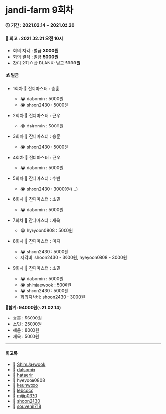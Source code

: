 # jandi-farm 9회차

#### 🕔 기간 : 2021.02.14 ~ 2021.02.20

#### 📌 회고 : 2021.02.21 오전 10시

- 회의 지각 : 벌금 **3000원**
- 회의 결석 : 벌금 **5000원**
- 잔디 2회 이상 BLANK: 벌금 **5000원**

#### 💰 벌금

- 1회차 👑 잔디마스터 : 승훈
  - 😭 dalsomin : 5000원
  - 😭 shoon2430 : 5000원
- 2회차 👑 잔디마스터 : 근우
  - 😭 dalsomin : 5000원
- 3회차 👑 잔디마스터 : 승훈
  - 😭 shoon2430 : 5000원
- 4회차 👑 잔디마스터 : 근우
  - 😭 dalsomin : 5000원
- 5회차 👑 잔디마스터 : 수빈
  - 😭 shoon2430 : 30000원(...)
- 6회차 👑 잔디마스터 : 소민
  - 😭 dalsomin : 5000원
- 7회차 👑 잔디마스터 : 재욱
  - 😭 hyeyoon0808 : 5000원 
- 8회차 👑 잔디마스터 : 미지
  - 😭 shoon2430 : 5000원
  - 지각비: shoon2430 - 3000원, hyeyoon0808 - 3000원

- 9회차 👑 잔디마스터 : 소민
  - 😭 dalsomin : 5000원
  - 😭 shimjaewook : 5000원
  - 😭 shoon2430 : 5000원
  - 회의지각비: shoon2430 - 3000원

👛**합계: 94000원(~21.02.14)**

- 승훈 : 56000원
- 소민 : 25000원
- 혜윤 : 8000원
- 재욱 : 5000원



---

#### 회고록

* 🌱 [ShimJaewook](https://github.com/jandifarm/jandi-farm-history/blob/master/jandi-farm-10%ED%9A%8C%EC%B0%A8/%ED%9A%8C%EA%B3%A0%EB%A1%9D/ShimJaewook.md)
* 🌱 [dalsomin](https://github.com/jandifarm/jandi-farm-history/blob/master/jandi-farm-10%ED%9A%8C%EC%B0%A8/%ED%9A%8C%EA%B3%A0%EB%A1%9D/dalsomin.md)
* 🌱 [hataerin](https://github.com/jandifarm/jandi-farm-history/blob/master/jandi-farm-10%ED%9A%8C%EC%B0%A8/%ED%9A%8C%EA%B3%A0%EB%A1%9D/hataerin.md)
* 🌱 [hyeyoon0808](https://github.com/jandifarm/jandi-farm-history/blob/master/jandi-farm-10%ED%9A%8C%EC%B0%A8/%ED%9A%8C%EA%B3%A0%EB%A1%9D/hyeyoon0808.md)
* 🌱 [keunwooo](https://github.com/jandifarm/jandi-farm-history/blob/master/jandi-farm-10%ED%9A%8C%EC%B0%A8/%ED%9A%8C%EA%B3%A0%EB%A1%9D/keunwooo.md)
* 🌱 [lebcoco](https://github.com/jandifarm/jandi-farm-history/blob/master/jandi-farm-10%ED%9A%8C%EC%B0%A8/%ED%9A%8C%EA%B3%A0%EB%A1%9D/lebcoco.md)
* 🌱 [mijip0320](https://github.com/jandifarm/jandi-farm-history/blob/master/jandi-farm-10%ED%9A%8C%EC%B0%A8/%ED%9A%8C%EA%B3%A0%EB%A1%9D/mijip0320.md)
* 🌱 [shoon2430](https://github.com/jandifarm/jandi-farm-history/blob/master/jandi-farm-10%ED%9A%8C%EC%B0%A8/%ED%9A%8C%EA%B3%A0%EB%A1%9D/shoon2430.md)
* 🌱 [souvenir718](https://github.com/jandifarm/jandi-farm-history/blob/master/jandi-farm-10%ED%9A%8C%EC%B0%A8/%ED%9A%8C%EA%B3%A0%EB%A1%9D/souvenir718.md)
